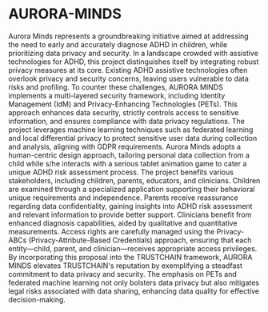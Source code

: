 # AURORA-MINDS
Aurora Minds represents a groundbreaking initiative aimed at addressing the need to early and accurately diagnose ADHD in children, while prioritizing data privacy and security. In a landscape crowded with assistive technologies for ADHD, this project distinguishes itself by integrating robust privacy measures at its core. Existing ADHD assistive technologies often overlook privacy and security concerns, leaving users vulnerable to data risks and profiling. To counter these challenges, AURORA MINDS implements a multi-layered security framework, including Identity Management (IdM) and Privacy-Enhancing Technologies (PETs). This approach enhances data security, strictly controls access to sensitive information, and ensures compliance with data privacy regulations.
The project leverages machine learning techniques such as federated learning and local differential privacy to protect sensitive user data during collection and analysis, aligning with GDPR requirements. Aurora Minds adopts a human-centric design approach, tailoring personal data collection from a child while s/he interacts with a serious tablet animation game to cater a unique ADHD risk assessment process.
The project benefits various stakeholders, including children, parents, educators, and clinicians. Children are examined through a specialized application supporting their behavioral unique requirements and independence. Parents receive reassurance regarding data confidentiality, gaining insights into ADHD risk assessment and relevant information to provide better support. Clinicians benefit from enhanced diagnosis capabilities, aided by qualitative and quantitative measurements. Access rights are carefully managed using the Privacy-ABCs (Privacy-Attribute-Based Credentials) approach, ensuring that each entity—child, parent, and clinician—receives appropriate access privileges.
By incorporating this proposal into the TRUSTCHAIN framework, AURORA MINDS elevates TRUSTCHAIN's reputation by exemplifying a steadfast commitment to data privacy and security. The emphasis on PETs and federated machine learning not only bolsters data privacy but also mitigates legal risks associated with data sharing, enhancing data quality for effective decision-making.
